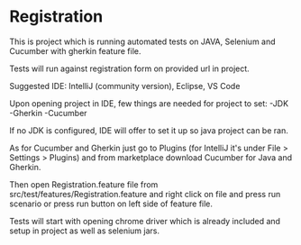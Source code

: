 # Registration

This is project which is running automated tests on JAVA, Selenium and Cucumber with gherkin feature file.

Tests will run against registration form on provided url in project.

Suggested IDE: IntelliJ (community version), Eclipse, VS Code

Upon opening project in IDE, few things are needed for project to set:
-JDK
-Gherkin
-Cucumber

If no JDK is configured, IDE will offer to set it up so java project can be ran.

As for Cucumber and Gherkin just go to Plugins (for IntelliJ it's under File > Settings > Plugins) and from marketplace download Cucumber for Java and Gherkin.

Then open Registration.feature file from src/test/features/Registration.feature and right click on file and press run scenario
or press run button on left side of feature file.

Tests will start with opening chrome driver which is already included and setup in project as well as selenium jars.


